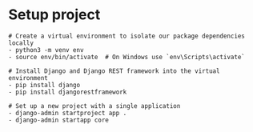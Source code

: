 # Setup project
    # Create a virtual environment to isolate our package dependencies locally
    - python3 -m venv env
    - source env/bin/activate  # On Windows use `env\Scripts\activate`

    # Install Django and Django REST framework into the virtual environment
    - pip install django
    - pip install djangorestframework

    # Set up a new project with a single application
    - django-admin startproject app .
    - django-admin startapp core
